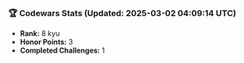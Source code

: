 ### 🏆 Codewars Stats (Updated: 2025-03-02 04:09:14 UTC)

- **Rank:** 8 kyu
- **Honor Points:** 3
- **Completed Challenges:** 1
